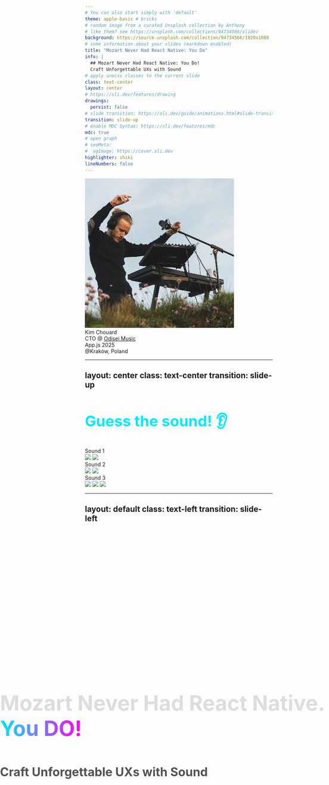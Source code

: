```yaml
---
# You can also start simply with 'default'
theme: apple-basic # bricks
# random image from a curated Unsplash collection by Anthony
# like them? see https://unsplash.com/collections/94734566/slidev
background: https://source.unsplash.com/collection/94734566/1920x1080
# some information about your slides (markdown enabled)
title: "Mozart Never Had React Native: You Do"
info: |
  ## Mozart Never Had React Native: You Do!
  Craft Unforgettable UXs with Sound
# apply unocss classes to the current slide
class: text-center
layout: center
# https://sli.dev/features/drawing
drawings:
  persist: false
# slide transition: https://sli.dev/guide/animations.html#slide-transitions
transition: slide-up
# enable MDC Syntax: https://sli.dev/features/mdc
mdc: true
# open graph
# seoMeta:
#  ogImage: https://cover.sli.dev
highlighter: shiki
lineNumbers: false
---
```


<style>
.main-title {
  position: absolute;
  top: 50%;
  left: 50%;
  transform: translate(-50%, -50%);
  width: 100%;
  padding: 2rem;
}

.main-title h1 {
  /* background: linear-gradient(to right, #00E8FF, #FF00F7);
  -webkit-background-clip: text;
  -webkit-text-fill-color: transparent; */
  color: #ddd;
  font-size: 3.5rem !important;
  line-height: 1.2 !important;
  margin-bottom: 1.5rem !important;
  padding: 0.5rem 0;
}

.main-title h2 {
  font-size: 2rem !important;
  line-height: 1.4 !important;
  opacity: 0.75;
  padding: 0.5rem 0;
}

.emoji {
  -webkit-background-clip: initial !important;
  -webkit-text-fill-color: initial !important;
  display: inline-block;
}

.bold-gradient {
  background: linear-gradient(to right, #00E8FF, #FF00F7);
  -webkit-background-clip: text;
  -webkit-text-fill-color: transparent;
  font-weight: bold;
}

.bold-blue {
  color: #00E8FF;
}

.slide-title, h1 {
  color: #00E8FF;
  font-size: 2.5rem !important;
  margin-bottom: 2rem !important;
}

.mermaid-diagram {
  border: 2px solid;
  border-image: linear-gradient(to right, #00E8FF, #FF00F7) 1;
  border-radius: 8px;
  padding: 1rem;
}

.code-block {
  border: 2px solid;
  border-image: linear-gradient(to right, #00E8FF, #FF00F7) 1;
  border-radius: 8px;
}

/* Styles pour le diagramme de Venn */
.border-gradient {
  border-image: linear-gradient(45deg, #00E8FF, #FF00F7) 1;
}

.border-\[\#00E8FF\] {
  box-shadow: 0 0 15px rgba(0, 232, 255, 0.2);
}

.border-\[\#FF00F7\] {
  box-shadow: 0 0 15px rgba(255, 0, 247, 0.2);
}

.bg-\[\#00E8FF10\] {
  background: rgba(0, 232, 255, 0.05);
}

.bg-\[\#FF00F710\] {
  background: rgba(255, 0, 247, 0.05);
}

/* Style pour les listes du diagramme de Venn */
.venn-list {
  list-style: none;
  padding: 0;
  margin: 0;
}

.venn-list li {
  display: flex;
  gap: 0.5rem;
}

.venn-list.text-right li {
  justify-content: flex-end;
}

/* Styles pour les points négatifs */
.negative-point {
  opacity: 0.6;
  font-style: italic;
  position: relative;
  padding-left: 1.5em;
}

.negative-point::before {
  content: "🚫";
  position: absolute;
  left: 0;
}
</style>

<div class="main-title">
  <h1>Mozart Never Had React Native.<br />
  <span class="bold-gradient">You DO!</span></h1>
  <h2>Craft Unforgettable UXs with Sound</h2>
</div>

<div class="abs-bl ml-4 mb-4 flex items-center gap-4">
  <img src="/images/kim-profile.jpg" class="w-16 h-16 rounded-full" />
  <div class="flex flex-col">
    <div class="text-xl font-bold">Kim Chouard</div>
    <div class="text-sm opacity-75">
      CTO @ <a href="https://odiseimusic.com" target="_blank" class="text-blue-500 hover:underline">Odisei Music</a>
    </div>
  </div>
</div>

<div class="abs-br mr-4 mb-4 flex items-center gap-4">
  <div class="flex flex-col items-end">
    <div class="text-xl">App.js 2025</div> <!-- Update with actual date if known -->
    <div class="text-sm opacity-75">@Kraków, Poland</div> <!-- Update with actual venue if known -->
  </div>
  <!-- <img src="/images/appjs-logo.svg" class="w-16 h-16" /> Placeholder, replace with actual App.js logo if available -->
</div>

---
layout: center
class: text-center
transition: slide-up
---

# Guess the sound! 👂

<audio ref="microwaveAudioRef" src="/microwave-ding.wav" preload="auto"></audio>
<audio ref="netflixAudioRef" src="/netflix-intro.mp3" preload="auto"></audio>
<!-- <audio ref="duolingoAudioRef" src="/iphone-lock.wav" preload="auto"></audio> -->
<audio ref="duolingoAudioRef" src="/duolingo-success-ting.m4a" preload="auto"></audio>

<div class="grid grid-cols-3 gap-20 mt-12">
  <div @click="$refs.netflixAudioRef?.pause(); if($refs.netflixAudioRef) $refs.netflixAudioRef.currentTime = 0; $refs.duolingoAudioRef?.pause(); if($refs.duolingoAudioRef) $refs.duolingoAudioRef.currentTime = 0; if($refs.microwaveAudioRef) $refs.microwaveAudioRef.currentTime = 0; $refs.microwaveAudioRef?.play()" class="flex flex-col items-center cursor-pointer p-2 hover:bg-white hover:bg-opacity-10 rounded-md transition-colors">
    <div class="text-2xl font-bold mb-4">Sound 1</div>
    <div class="flex gap-4 mt-5 relative">
      <img v-click src="/images/microwave.png" class="w-40 h-40 absolute top-0 left-0 z-99" />
      <img src="/images/microwave.png" class="w-40 h-40 filter blur-lg" />
    </div>
  </div>
  <div @click="$refs.microwaveAudioRef?.pause(); if($refs.microwaveAudioRef) $refs.microwaveAudioRef.currentTime = 0; $refs.duolingoAudioRef?.pause(); if($refs.duolingoAudioRef) $refs.duolingoAudioRef.currentTime = 0; if($refs.netflixAudioRef) $refs.netflixAudioRef.currentTime = 0; $refs.netflixAudioRef?.play()" class="flex flex-col items-center cursor-pointer p-2 hover:bg-white hover:bg-opacity-10 rounded-md transition-colors">
    <div class="text-2xl font-bold mb-4">Sound 2</div>
    <div class="flex gap-4 mt-5 relative">
      <img v-click src="/images/Netflix_icon.svg" class="w-40 h-40 absolute top-0 left-0 z-99" />
      <img src="/images/Netflix_icon.svg" class="w-40 h-40 filter blur-xl" />
    </div>
  </div>
  <div @click="$refs.microwaveAudioRef?.pause(); if($refs.microwaveAudioRef) $refs.microwaveAudioRef.currentTime = 0; $refs.netflixAudioRef?.pause(); if($refs.netflixAudioRef) $refs.netflixAudioRef.currentTime = 0; if($refs.duolingoAudioRef) $refs.duolingoAudioRef.currentTime = 0; $refs.duolingoAudioRef?.play()" class="flex flex-col items-center cursor-pointer p-2 hover:bg-white hover:bg-opacity-10 rounded-md transition-colors">
    <div class="text-2xl font-bold mb-4">Sound 3</div>
    <div class="flex gap-4 mt-5 relative">
      <img v-click src="/images/Duolingo-Logo.png" class="w-40 h-40 absolute top-0 left-0 z-50" />
      <img v-click src="/images/duolingo-new-logo.png" class="w-40 h-40 absolute top-0 left-0 z-50" />
      <img src="/images/Duolingo-Logo.png" class="w-40 h-40 filter blur-xl" />
    </div>
  </div>
</div>

<!--
Speaker Notes:

* "Let's have some fun before we dive in. Listen to these sounds and try to guess what they are."
* Crowd participation.
* End with: "You knew these sounds instantly. Why? Because sound is memory, emotion, identity."
-->

---
layout: default
class: text-left
transition: slide-left
---

<audio ref="iphoneRingtoneAudioRef" src="/iphone-original-ringtone.mp3" preload="auto" />
<audio ref="iphoneClicksAudioRef" src="/iphone-sounds.wav" preload="auto" />


<h1 @click="$refs.iphoneClicksAudioRef.currentTime = 0; $refs.iphoneClicksAudioRef.pause(); $refs.iphoneRingtoneAudioRef?.play()">🔊 🧠 The Power of Sound</h1>

<div class="flex-col gap-y-20">
<div v-click class="text-lg">

<h2  @click="$refs.iphoneRingtoneAudioRef.currentTime = 0; $refs.iphoneRingtoneAudioRef.pause(); $refs.iphoneClicksAudioRef?.play()"><strong class="bold-gradient">1. Microinteractions & Instant Feedback</strong></h2>

Tiny sounds confirm actions > *feel* the interface.

</div>
<div v-click class="text-lg">

## <strong class="bold-gradient">2. Ear-cons</strong>

Instant brand recall > ↑20% action association, ↑30% trust & fun.

</div>
<div v-click class="text-lg">

## <strong class="bold-gradient">3. Emotional Engagement & Motivation</strong>
  - Habit formation > 📈 30% daily retention with sound.
  - Mood setting: Calm meditation cues, game immersion.
</div>
</div>

<!--
Speaker Notes:

* Humans process **auditory feedback faster** than visual cues. Sound also connects on a **deeper emotional level**.
* You didn't *see* anything, but you *felt* the story. **That's the power of sound!**
*   Start with the core assertion: "We actually process sound faster than visuals. And it hits us on a more emotional level."
* > *(Sound FX only skit: iPhone default ringtone → message notification tone → send message swish -> a LOT of message received swishes)*
* "And... \[call sounds] sorry... "Chérie"? Shit, not the right time honey. (mimicate hanging up). \[text sound] Excuse me, my baby is at home and... \[send swish] my bad. \[multiple receive swiches] (face become shocked) oh shit.
* I was kidding, this was all fake. I'm not texting anybody.
*  You didn't *see* anything, but I bet you could *picture* the whole scenario, maybe even *feel* a bit of the stress or urgency. That's the raw power of sound in storytelling and UX."
*   Click to reveal the first set of bullet points.
*   "So, why does this matter for our apps?"
*   **Microinteractions**: "Think about those tiny sounds – a toggle click, a message swoosh. They make the interface feel tangible, responsive. Our brains get that confirmation quicker through sound. Error sounds: Often faster than visual popups."
*   **Sonic Branding**: "Then there's sonic branding. Netflix's 'ta-dum' – you hear it, you know what's coming. It's like a logo for your ears – an 'earcon'. Or the sound of your mac startup. It's part of the experience. Studies show custom sounds significantly boost brand recall and user trust compared to generic OS tones. It's a worthwhile investment."
*   **Emotional Engagement**: "And the big one: emotion. Duolingo's little 'ding' for a correct answer? That's a dopamine hit. It makes you want to keep going. They've seen a 30% increase in daily retention when sound cues are on. Sound can set a mood, create immersion in games, or gently guide a user through a meditation app."
*   "Sound is the UX glue. It provides feedback, conveys brand, and enriches interactions, often subconsciously. It can elevate an app from good to unforgettable."
-->

---
layout: center
class: text-center
transition: slide-left
---

<h1 class="text-center text-white">Sound is the <strong class="bold-gradient">GLUE</strong> of your UX Design</h1>

<img v-click src="/images/salt-bae.gif" class="text-center" />


---
layout: center
transition: slide-left
---

# React Native + Audio = ...

## In 2024 👇
<img v-click src="/images/rn-audio-shit.png" class="text-center" />

Add this: https://www.youtube.com/watch?v=S3wsCRJVUyg and a Wow meme

<!--
Speaker Notes:

* Call back to your 2024 talk: "I said the audio in RN sucked. The community took it personally."
* Set the stage for the two libs that fixed it.
-->

---
layout: default
transition: slide-left
---

# A basic example 🐐

<div class="grid grid-cols-2 gap-8">
  <div v-click class="flex flex-col items-center h-[80%]">
    <audio ref="goatSound" src="/chevre.mp3" preload="auto"></audio>
    <!-- Chrome-style browser bar -->
    <div class="w-[400px] bg-[#1B1B1F] rounded-t-xl overflow-hidden border-b border-gray-700 pb-2">
      <div class="flex items-center px-4 py-2 gap-2">
        <!-- Traffic lights -->
        <div class="flex gap-1.5">
          <div class="w-3 h-3 rounded-full bg-[#FF5F57]"></div>
          <div class="w-3 h-3 rounded-full bg-[#FFBD2E]"></div>
          <div class="w-3 h-3 rounded-full bg-[#28C840]"></div>
        </div>
        <!-- URL bar -->
        <div class="flex-1 bg-[#2B2B2F] rounded-md px-3 py-1 text-sm text-gray-400 flex items-center gap-2">
          <div class="w-4 h-4 text-gray-500">🔒</div>
          jesuisunechev.re
        </div>
      </div>
    </div>
    <div
      class="relative w-[400px] h-[400px] overflow-hidden cursor-pointer"
      @click="$refs.goatSound?.play()"
    >
      <iframe
        v-click="7"
        src="http://localhost:8081"
        width="100%"
        height="100%"
        class="absolute top-0 left-0 z-99"
        no-border
      />
      <img
        src="/images/chevre_de_verzasca.jpg"
        class="absolute inset-0 w-full h-full object-cover"
      />
      <!-- <div class="absolute inset-0 bg-black bg-opacity-30"></div> -->
    </div>
  </div>
  <v-click at="2">
  <div class="flex flex-col">

````md magic-move {lines: true}
```tsx {all|all|2|6-9|13|all}
// jesuisunechev.re, universally!! 🐐💨
import { useAudioPlayer } from 'expo-audio';
import { Image, Pressable } from 'react-native';

export default function GoatButton() {
  const player = useAudioPlayer({
    uri: require('./assets/chevre.mp3'),
    volume: 1.0,
  });

  return (
    <Pressable onPress={() => {
      player.play()
    }}>
      <Image
        source={require('./assets/chevre.jpg')}
        className="w-full h-full"
        contentFit="cover"
      />
    </Pressable>
  );
}
```

```tsx {13-14|all}
// jesuisunechev.re, universally!! 🐐💨
import { useAudioPlayer } from 'expo-audio';
import { Image, Pressable } from 'react-native';

export default function GoatButton() {
  const player = useAudioPlayer({
    uri: require('./assets/chevre.mp3'),
    volume: 1.0,
  });

  return (
    <Pressable onPress={() => {
      if (player.paused) player.play()
      else player.seekTo(0)
    }}>
      <Image
        source={require('./assets/chevre.jpg')}
          className="w-full h-full"
          contentFit="cover"
      />
    </Pressable>
  );
}
```
````
  </div>
  </v-click>
</div>

<!--
Speaker Notes:

* Tell your funny goat anecdote.
* Show **original web code**, then **expo-audio version in RN**.
* Highlight minimal code changes → universal audio!
-->


---
layout: default
transition: slide-left
---

# Audio + Animation 🐐💨


<div class="grid grid-cols-2 gap-8">
  <div class="flex flex-col items-center h-[80%]">
    <audio ref="goatSound" src="/chevre.mp3" preload="auto"></audio>
    <!-- Chrome-style browser bar -->
    <div class="w-[400px] bg-[#1B1B1F] rounded-t-xl overflow-hidden border-b border-gray-700 pb-2">
      <div class="flex items-center px-4 py-2 gap-2">
        <!-- Traffic lights -->
        <div class="flex gap-1.5">
          <div class="w-3 h-3 rounded-full bg-[#FF5F57]"></div>
          <div class="w-3 h-3 rounded-full bg-[#FFBD2E]"></div>
          <div class="w-3 h-3 rounded-full bg-[#28C840]"></div>
        </div>
        <!-- URL bar -->
        <div class="flex-1 bg-[#2B2B2F] rounded-md px-3 py-1 text-sm text-gray-400 flex items-center gap-2">
          <div class="w-4 h-4 text-gray-500">🔒</div>
          jesuisunechev.re
        </div>
      </div>
    </div>
    <div
      class="relative w-[400px] h-[400px] overflow-hidden cursor-pointer"
      @click="$refs.goatSound?.play()"
    >
      <iframe
        v-click="3"
        src="http://localhost:8081/goat-reanimated-press-in"
        width="100%"
        height="100%"
        class="absolute top-0 left-0 z-99"
        no-border
      />
      <iframe
        v-click.hide="3"
        src="http://localhost:8081/goat-reanimated-press-out"
        width="100%"
        height="100%"
        class="absolute top-0 left-0 z-1"
        no-border
      />
    </div>
    <h3 v-click="3" class="text-center text-white opacity-100"><strong class="bold-gradient">Timing</strong> is everything! ⏱️</h3>
  </div>
  <v-click at="1">
    <div class="flex flex-col overflow-hidden">

````md magic-move {lines: true}
```tsx {all|14-15|all}
// jesuisunechev.re, universally!! 🐐💨
import { useAudioPlayer } from 'expo-audio';
// (...)
export default function GoatButton() {
  const player = useAudioPlayer(...);
  const meeeeh = () => { if (player.paused) player.play() else player.seekTo(0) }

  return (
    <Pressable
      onPress={meeeeh}
    >
      <Image
        source={require('./assets/chevre.jpg')}
        className="w-full h-full active:scale-110
        transition-transform duration-400 ease-in-out"
        contentFit="cover"
      />
    </Pressable>
  );
}
```

```tsx {10|all}
// jesuisunechev.re, universally!! 🐐💨
import { useAudioPlayer } from 'expo-audio';
// (...)
export default function GoatButton() {
  const player = useAudioPlayer(...);
  const meeeeh = () => { if (player.paused) player.play() else player.seekTo(0) }

  return (
    <Pressable
      onPressIn={meeeeh}
    >
      <Image
        source={require('./assets/chevre.jpg')}
        className="w-full h-full active:scale-110
        transition-transform duration-400 ease-in-out"
        contentFit="cover"
      />
    </Pressable>
  );
}
```
````
  </div>
  </v-click>
</div>


---

# Audio in React Native

<div class="grid grid-cols-2 gap-8">
  <div v-click class="flex flex-col">
    <h3 class="text-xl font-bold mb-2 text-[#00E8FF]">Simple Use Cases</h3>
    <a class="display-block p-4 bg-[#1B1B1F] rounded-xl mb-2" href="https://docs.expo.dev/versions/latest/sdk/audio/" target="_blank">
      <div class="font-bold mb-1 text-[#00E8FF]">expo-audio</div>
      <ul class="space-y-1 text-sm">
        <li>✨ Play sounds (effects, music)</li>
        <li>🎙️ Record audio</li>
        <li>🔊 Basic controls (volume, pitch)</li>
        <li>📱 Easy cross-platform setup</li>
      </ul>
    </a>
    <div class="text-xs opacity-60 italic">
      👉 Perfect for apps with basic audio needs.
    </div>
    <div class="text-xs opacity-75 my-2">Brought to you by... Alan Huges @ Expo</div>
  </div>

  <div v-click class="flex flex-col">
    <h3 class="text-xl font-bold mb-2 text-[#FF00F7]">Complex Use Cases</h3>
    <a class="display-block p-4 bg-[#1B1B1F] rounded-xl mb-2" href="https://docs.swmansion.com/react-native-audio-api/" target="_blank">
      <div class="font-bold mb-1 text-[#FF00F7]">react-native-audio-api</div>
      <ul class="space-y-1 text-sm">
        <li>🎹 Audio synthesis</li>
        <li>🎛️ Audio effects (filters, delay)</li>
        <li>⚡️ Ultra-low latency</li>
        <li>🔄 Precise synchronization</li>
      </ul>
    </a>
    <div class="text-xs opacity-60 italic">
      For professional music apps & complex audio tasks.
    </div>
    <div class="text-xs opacity-75 my-2">Brought to you by... Michał Sęk @ Software Mansion</div>
  </div>
</div>

---
layout: center
transition: slide-left
---

# 🎛 Demo #2 — Synth with `react-native-audio-api`

> Explain node-based audio graph visually

<!--
Speaker Notes:

* Show a **diagram** of audio nodes (oscillator → LFO → gain → speaker)
* Explain LFO and real-time sound modulation.
* Show partial code / link to repo.
-->

---
layout: center
transition: slide-left
---
# 🎵 Meloskia: The Audio Glow-Up
> Demo "Final Tech Stack" song:

* Background synth 🎹
* Skia wave animations 🌊
* TypeGPU sparkles ✨

<!--
Speaker Notes:

* Invite audience to tap to the beat!
* Celebrate the community: "This is what happens when we all build together."
-->

---
layout: center
transition: slide-left
---

# 🚀 What's Next?

* 🧪 **Stabilize & contribute**: `react-native-audio-api` needs real-world feedback
* 🎷 **Odisei Play**: From Travel Sax to **audio-to-MIDI via mic** (WASM demo ready)

  * Want to help build the native engine? Let's make it *Saaaaaxy* 💋
* 🧰 **Build a Sound/UX component library**: Imagine `@react-native-ui-sounds`

<!--
Speaker Notes:

* Self plug with charm: "If you love music, React Native, and want to help musicians learn better — talk to me."
-->

---
layout: center
---

<div class="mt-8">
  <div class="text-xl font-bold">Questions?</div>
  <div class="mt-4">
    <a href="mailto:kim@odiseimusic.com" target="_blank" class="text-blue-500 hover:underline">kim@odiseimusic.com</a>
  </div>
  <div class="text-xl mt-8 font-bold">Envie d'apprendre le Sax? 🎷</div>
  <div class="mt-4">
    <a href="https://play.odiseimusic.com" target="_blank" class="text-blue-500 hover:underline">play.odiseimusic.com</a>
  </div>
</div> 

# 🔚 Final Thoughts

### "Next time you add a button…

### give it a voice."

> 📱 play.odiseimusic.com  |  🎮 Meloskia

> 📸 Show 2 QR codes: one for Meloskia, one for Odisei Play

<!--
Speaker Notes:
* Leave audience with inspiration + ways to connect.
* Make the quote the last emotional hit.
--> 